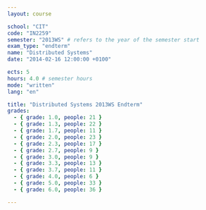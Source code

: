 ```yaml
---
layout: course

school: "CIT"
code: "IN2259"
semester: "2013WS" # refers to the year of the semester start
exam_type: "endterm"
name: "Distributed Systems"
date: "2014-02-16 12:00:00 +0100"

ects: 5
hours: 4.0 # semester hours
mode: "written"
lang: "en"

title: "Distributed Systems 2013WS Endterm"
grades:
  - { grade: 1.0, people: 21 }
  - { grade: 1.3, people: 22 }
  - { grade: 1.7, people: 11 }
  - { grade: 2.0, people: 23 }
  - { grade: 2.3, people: 17 }
  - { grade: 2.7, people: 9 }
  - { grade: 3.0, people: 9 }
  - { grade: 3.3, people: 13 }
  - { grade: 3.7, people: 11 }
  - { grade: 4.0, people: 6 }
  - { grade: 5.0, people: 33 }
  - { grade: 6.0, people: 36 }

---
```

